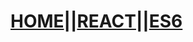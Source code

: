 # [HOME](https://tangdexin.github.io)||[REACT](https://tangdexin.github.io/react/index)||[ES6](tangdexin.github.io/react/ES6/index)
